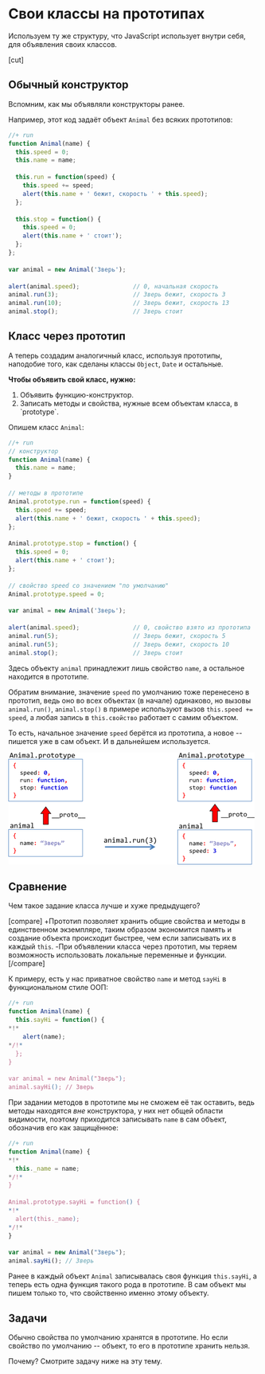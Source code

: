 # Свои классы на прототипах

Используем ту же структуру, что JavaScript использует внутри себя, для объявления своих классов.

[cut]
## Обычный конструктор

Вспомним, как мы объявляли конструкторы ранее.

Например, этот код задаёт объект `Animal` без всяких прототипов:

```js
//+ run
function Animal(name) {
  this.speed = 0;
  this.name = name;
 
  this.run = function(speed) {
    this.speed += speed;
    alert(this.name + ' бежит, скорость ' + this.speed);
  };

  this.stop = function() {
    this.speed = 0;
    alert(this.name + ' стоит');
  };
};

var animal = new Animal('Зверь');

alert(animal.speed);               // 0, начальная скорость
animal.run(3);                     // Зверь бежит, скорость 3
animal.run(10);                    // Зверь бежит, скорость 13
animal.stop();                     // Зверь стоит
```

## Класс через прототип

А теперь создадим аналогичный класс, используя прототипы, наподобие того, как сделаны классы `Object`, `Date` и остальные.

**Чтобы объявить свой класс, нужно:**
<ol>
<li>Объявить функцию-конструктор.</li>
<li>Записать методы и свойства, нужные всем объектам класса, в `prototype`.</li>
</ol>

Опишем класс `Animal`:

```js
//+ run
// конструктор
function Animal(name) {
  this.name = name;
}

// методы в прототипе
Animal.prototype.run = function(speed) {
  this.speed += speed;
  alert(this.name + ' бежит, скорость ' + this.speed);
};

Animal.prototype.stop = function() {
  this.speed = 0;
  alert(this.name + ' стоит');
};

// свойство speed со значением "по умолчанию"
Animal.prototype.speed = 0;

var animal = new Animal('Зверь');

alert(animal.speed);               // 0, свойство взято из прототипа
animal.run(5);                     // Зверь бежит, скорость 5
animal.run(5);                     // Зверь бежит, скорость 10
animal.stop();                     // Зверь стоит
```

Здесь объекту `animal` принадлежит лишь свойство `name`, а остальное находится в прототипе.

Обратим внимание, значение `speed` по умолчанию тоже перенесено в прототип, ведь оно во всех объектах (в начале) одинаково, но вызовы `animal.run()`, `animal.stop()` в примере используют вызов `this.speed += speed`, а любая запись в `this.свойство` работает с самим объектом.

То есть, начальное значение `speed` берётся из прототипа, а новое -- пишется уже в сам объект. И в дальнейшем используется.

<img src="7.png">

## Сравнение

Чем такое задание класса лучше и хуже предыдущего?

[compare]
+Прототип позволяет хранить общие свойства и методы в единственном экземпляре, таким образом экономится память и создание объекта происходит быстрее, чем если записывать их в каждый `this`.
-При объявлении класса через прототип, мы теряем возможность использовать локальные переменные и функции.
[/compare]

К примеру, есть у нас приватное свойство `name` и метод `sayHi` в функциональном стиле ООП:

```js
//+ run
function Animal(name) {
  this.sayHi = function() {
*!*
    alert(name);
*/!*
  };
}

var animal = new Animal("Зверь");
animal.sayHi(); // Зверь
```

При задании методов в прототипе мы не сможем её так оставить, ведь методы находятся *вне* конструктора, у них нет общей области видимости, поэтому приходится записывать `name` в сам объект, обозначив его как защищённое:

```js
//+ run
function Animal(name) {
*!*
  this._name = name;
*/!*
}

Animal.prototype.sayHi = function() {
*!*
  alert(this._name);
*/!*
}

var animal = new Animal("Зверь");
animal.sayHi(); // Зверь
```

Ранее в каждый объект `Animal` записывалась своя функция `this.sayHi`, а теперь есть одна функция такого рода в прототипе. В сам объект мы пишем только то, что свойственно именно этому объекту.

## Задачи

Обычно свойства по умолчанию хранятся в прототипе. Но если свойство по умолчанию -- объект, то его в прототипе хранить нельзя. 

Почему? Смотрите задачу ниже на эту тему.

